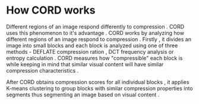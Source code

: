 # How CORD works 

Different regions of an image respond differently to compression . CORD uses this phenomenon to it's advantage . CORD works by analyzing how different regions of an image respond to compression . Firstly , it divides an image into small blocks and each block is analyzed using one of three methods - DEFLATE compression ration , DCT frequency analysis or entropy calculation . CORD measures how "compressible" each block is while keeping in mind that similar visual content will have similar compression characteristics . 

After CORD obtains compression scores for all individual blocks , it applies K-means clustering to group blocks with similar compression properties into segments thus segmenting an image based on visual content .
